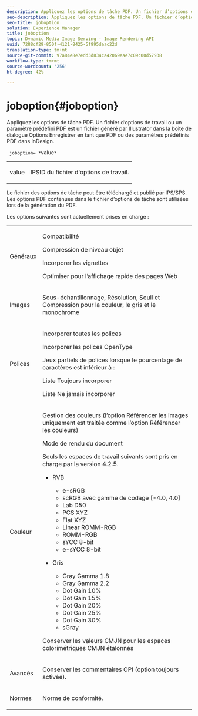 ```yaml
---
description: Appliquez les options de tâche PDF. Un fichier d’options de travail ou un paramètre prédéfini PDF est un fichier généré par Illustrator dans la boîte de dialogue Options Enregistrer en tant que PDF ou des paramètres prédéfinis PDF dans InDesign.
seo-description: Appliquez les options de tâche PDF. Un fichier d’options de travail ou un paramètre prédéfini PDF est un fichier généré par Illustrator dans la boîte de dialogue Options Enregistrer en tant que PDF ou des paramètres prédéfinis PDF dans InDesign.
seo-title: joboption
solution: Experience Manager
title: joboption
topic: Dynamic Media Image Serving - Image Rendering API
uuid: 7288cf29-850f-4121-8425-5f995daac22d
translation-type: tm+mt
source-git-commit: 97a84e8e7edd3d834ca42069eae7c09c00d57938
workflow-type: tm+mt
source-wordcount: '256'
ht-degree: 42%

---
```



# joboption{#joboption}

Appliquez les options de tâche PDF. Un fichier d’options de travail ou un paramètre prédéfini PDF est un fichier généré par Illustrator dans la boîte de dialogue Options Enregistrer en tant que PDF ou des paramètres prédéfinis PDF dans InDesign.

` joboption= *`value`*`

<table id="simpletable_BA7B58BE0B0740298D45DDEBE7832D93"> 
 <tr class="strow"> 
  <td class="stentry"> <p><span class="codeph"> <span class="varname"> value</span></span> </p> </td> 
  <td class="stentry"> <p>IPSID du fichier d'options de travail. </p></td> 
 </tr> 
</table>

Le fichier des options de tâche peut être téléchargé et publié par IPS/SPS. Les options PDF contenues dans le fichier d’options de tâche sont utilisées lors de la génération du PDF.

Les options suivantes sont actuellement prises en charge :

<table id="simpletable_7E0AE8A06AE54A02AF0107FBEDF73D61"> 
 <tr class="strow"> 
  <td class="stentry"> <p>Généraux </p></td> 
  <td class="stentry"> <p> Compatibilité </p> <p> Compression de niveau objet </p> <p> Incorporer les vignettes </p> <p> Optimiser pour l’affichage rapide des pages Web </p> </td> 
 </tr> 
 <tr class="strow"> 
  <td class="stentry"> <p>Images </p></td> 
  <td class="stentry"> <p> Sous-échantillonnage, Résolution, Seuil et Compression pour la couleur, le gris et le monochrome </p> </td> 
 </tr> 
 <tr class="strow"> 
  <td class="stentry"> <p>Polices </p></td> 
  <td class="stentry"> <p> Incorporer toutes les polices </p> <p> Incorporer les polices OpenType </p> <p> Jeux partiels de polices lorsque le pourcentage de caractères est inférieur à : </p> <p> Liste Toujours incorporer </p> <p> Liste Ne jamais incorporer </p> </td> 
 </tr> 
 <tr class="strow"> 
  <td class="stentry"> <p>Couleur </p></td> 
  <td class="stentry"> <p> Gestion des couleurs (l’option Référencer les images uniquement est traitée comme l’option Référencer les couleurs) </p> <p> Mode de rendu du document </p> <p> Seuls les espaces de travail suivants sont pris en charge par la version 4.2.5. </p> <p> 
    <ul id="ul_3F3EFDFB6A3340978AE31DEDF0FDA2C8"> 
     <li id="li_17A9FA99D6CA4C5182E383A85F0E3C90"> RVB <p> 
       <ul id="ul_1DD0C264DA1248319E751ADD18140C6D"> 
        <li id="li_B91B4D0C1D80442EB8690933AFA1F093"> e-sRGB </li> 
        <li id="li_D7F8C500DF5E4CBC8FFA4FEFB8E4E036"> scRGB avec gamme de codage [-4.0, 4.0] </li> 
        <li id="li_942CD69732984E16A71C2F75EC5B5245"> Lab D50 </li> 
        <li id="li_7063B9E98D1E4946AC8F0EF7BC988806"> PCS XYZ </li> 
        <li id="li_5809447576B147B68630C4B7EC2E7870"> Flat XYZ </li> 
        <li id="li_3B5DA42A04124A6BAA12343AFC19F620">Linear ROMM-RGB </li> 
        <li id="li_DEC3028FA9C34176B761D12B7179B44F">ROMM-RGB </li> 
        <li id="li_3E7E7C4A680C4E3EADE0A26048ECF1F4"> sYCC 8-bit </li> 
        <li id="li_16A615C9A74D443AB3C63B3FE3AB5443"> e-sYCC 8-bit </li> 
       </ul> </p> </li> 
     <li id="li_AFA6D4D8C0624AA495E2EB2F0F0C7F7B">Gris <p> 
       <ul id="ul_945389DD426F44C09EB9C7F23933CB77"> 
        <li id="li_DB0AE3DFFC184480BB91666FF1BB4776">Gray Gamma 1.8 </li> 
        <li id="li_755C556ED94740D1BD30EBE67018E074">Gray Gamma 2.2 </li> 
        <li id="li_67437440AFB54B7686333A55233AA87F">Dot Gain 10% </li> 
        <li id="li_0D6CA6004EC84048B5F2198406F4F343">Dot Gain 15% </li> 
        <li id="li_1AFD11C23AB147978559D8F00BFB3142">Dot Gain 20% </li> 
        <li id="li_6CD5ACEF6B0B49E8BACA8264FE0E9C44"> Dot Gain 25% </li> 
        <li id="li_AB5F1FA7111041BD82353E02A284A546">Dot Gain 30% </li> 
        <li id="li_7433278AE8054AD28BD38A0A6E4EF7EF"> sGray </li> 
       </ul> </p> </li> 
    </ul> </p> <p> Conserver les valeurs CMJN pour les espaces colorimétriques CMJN étalonnés </p> </td> 
 </tr> 
 <tr class="strow"> 
  <td class="stentry"> <p>Avancés </p></td> 
  <td class="stentry"> <p>Conserver les commentaires OPI (option toujours activée). </p></td> 
 </tr> 
 <tr class="strow"> 
  <td class="stentry"> <p>Normes </p></td> 
  <td class="stentry"> <p>Norme de conformité. </p></td> 
 </tr> 
</table>

